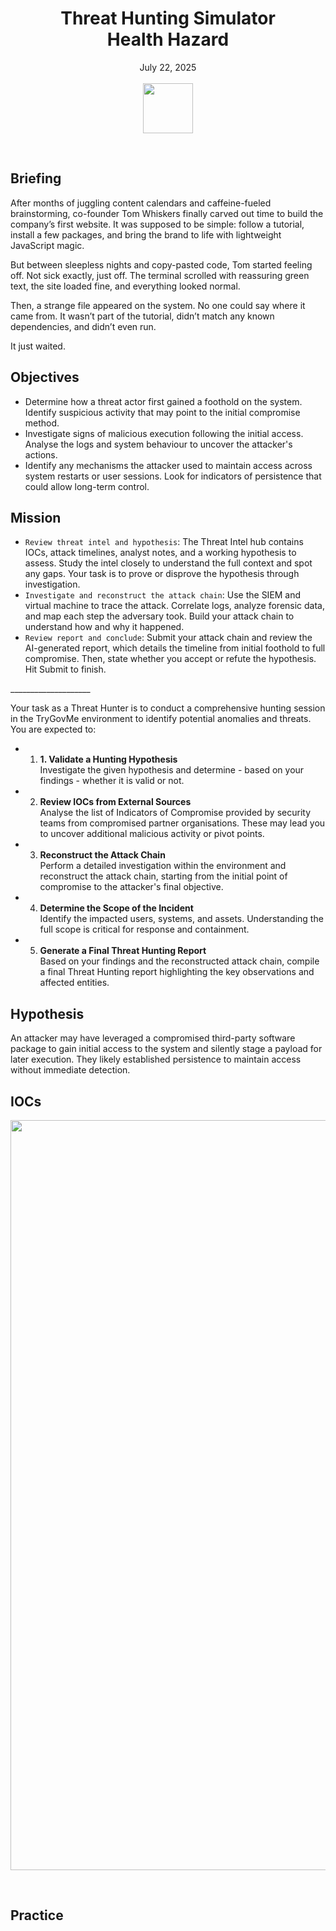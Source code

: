 <h1 align="center">Threat Hunting Simulator<br>Health Hazard</h1>
<p align="center">July 22, 2025<br><br>
<img width="80px" src="https://github.com/user-attachments/assets/5004481d-32ab-4e7a-93e4-a81298688e73"></p>

<br>

<h2>Briefing</h2>
<p>After months of juggling content calendars and caffeine-fueled brainstorming, co-founder Tom Whiskers finally carved out time to build the company’s first website. It was supposed to be simple: follow a tutorial, install a few packages, and bring the brand to life with lightweight JavaScript magic.<br>

But between sleepless nights and copy-pasted code, Tom started feeling off. Not sick exactly, just off. The terminal scrolled with reassuring green text, the site loaded fine, and everything looked normal.<br>

Then, a strange file appeared on the system. No one could say where it came from. It wasn’t part of the tutorial, didn’t match any known dependencies, and didn’t even run.<br>

It just waited.</p>

<h2>Objectives</h2>

<p>

- Determine how a threat actor first gained a foothold on the system. Identify suspicious activity that may point to the initial compromise method.<br>
- Investigate signs of malicious execution following the initial access. Analyse the logs and system behaviour to uncover the attacker's actions.<br>
- Identify any mechanisms the attacker used to maintain access across system restarts or user sessions. Look for indicators of persistence that could allow long-term control.
  
</p>

<h2>Mission</h2>
<p>

- <code>Review threat intel and hypothesis</code>: The Threat Intel hub contains IOCs, attack timelines, analyst notes, and a working hypothesis to assess. Study the intel closely to understand the full context and spot any gaps. Your task is to prove or disprove the hypothesis through investigation.<br>
- <code>Investigate and reconstruct the attack chain</code>: Use the SIEM and virtual machine to trace the attack. Correlate logs, analyze forensic data, and map each step the adversary took. Build your attack chain to understand how and why it happened.<br>
- <code>Review report and conclude</code>: Submit your attack chain and review the AI-generated report, which details the timeline from initial foothold to full compromise. Then, state whether you accept or refute the hypothesis. Hit Submit to finish.
</p>

<p>____________________</p>

<p>Your task as a Threat Hunter is to conduct a comprehensive hunting session in the TryGovMe environment to identify potential anomalies and threats. You are expected to:<br>
  
- 1. <strong>1. Validate a Hunting Hypothesis</strong><br>
Investigate the given hypothesis and determine - based on your findings - whether it is valid or not.<br>
- 2. <strong>Review IOCs from External Sources</strong><br>
Analyse the list of Indicators of Compromise provided by security teams from compromised partner organisations. These may lead you to uncover additional malicious activity or pivot points.<br>
- 3. <strong>Reconstruct the Attack Chain</strong><br>
Perform a detailed investigation within the environment and reconstruct the attack chain, starting from the initial point of compromise to the attacker's final objective.<br>
- 4. <strong>Determine the Scope of the Incident</strong><br>
Identify the impacted users, systems, and assets. Understanding the full scope is critical for response and containment.<br>
- 5. <strong> Generate a Final Threat Hunting Report</strong><br>
Based on your findings and the reconstructed attack chain, compile a final Threat Hunting report highlighting the key observations and affected entities.<br>
</p>

<h2>Hypothesis</h2>
<p>An attacker may have leveraged a compromised third-party software package to gain initial access to the system and silently stage a payload for later execution. They likely established persistence to maintain access without immediate detection.</p>

<h2>IOCs</h2>

<p align="center"><img width="1200px" src="https://github.com/user-attachments/assets/b7afbd06-ce7c-4239-85c2-5553c3610085"></p>

<br>

<h2>Practice</h2>



